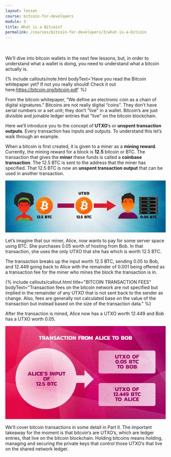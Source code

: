 ```yaml
---
layout: lesson
course: bitcoin-for-developers
module: 3
title: What is a Bitcoin?
permalink: /courses/bitcoin-for-developers/3/what-is-a-bitcoin
---
```

<br>
<br>
<span class="openingParagraph">
We’ll dive into bitcoin wallets in the next few lessons, but, in order to understand what a wallet is doing, you need to understand what a bitcoin actually is.</span>

{% include callouts/note.html
    bodyText='Have you read the Bitcoin whitepaper yet? If not you really should! Check it out here:<a href="https://bitcoin.org/bitcoin.pdf">https://bitcoin.org/bitcoin.pdf</a>'
%}

From the bitcoin whitepaper, “We define an electronic coin as a chain of digital signatures.” Bitcoins are not really digital “coins”. They don’t have serial numbers or a set unit; they don’t "live" in a wallet. Bitcoin’s are just divisible and joinable ledger entries that "live" on the bitcoin blockchain.

Here we’ll introduce you to the concept of <b>UTXO</b>’s or <b>unspent transaction outputs</b>. Every transaction has inputs and outputs. To understand this let’s walk through an example.

When a bitcoin is first created, it is given to a miner as a <b>mining reward</b>. Currently, the mining reward for a block is <b>12.5</b> bitcoin or BTC. The transaction that gives the <b>miner</b> these funds is called a <b>coinbase transaction</b>. The 12.5 BTC is sent to the address that the miner has specified. That 12.5 BTC is now an <b>unspent transaction output</b> that can be used in another transaction.

<img src="/assets/img/courses/bitcoin-for-developers/AlicePaysBob-01.png" />

Let’s imagine that our miner, Alice, now wants to pay for some server space using BTC. She purchases 0.05 worth of hosting from Bob. In that transaction, she uses the only UTXO that she has which is worth 12.5 BTC.

The transaction breaks up the input worth 12.5 BTC, sending 0.05 to Bob, and 12.449 going back to Alice with the remainder of 0.001 being offered as a transaction fee for the miner who mines the block the transaction is in.

{% include callouts/callout.html
    title="BITCOIN TRANSACTION FEES"
    bodyText="Transaction fees on the bitcoin network are not specified but implied in the remainder of any UTXO that is not sent back to the sender as change. Also, fees are generally not calculated base on the value of the transaction but instead based on the size of the transaction data."
%}

After the transaction is mined, Alice now has a UTXO worth 12.449 and Bob has a UTXO worth 0.05.

<img src="/assets/img/courses/bitcoin-for-developers/Hannah5b-03-s.png" />

We’ll cover bitcoin transactions in some detail in Part II. The important takeaway for the moment is that bitcoin’s are UTXO’s, which are ledger entries, that live on the bitcoin blockchain. Holding bitcoins means holding, managing and securing the private keys that control those UTXO’s that live on the shared network ledger.
